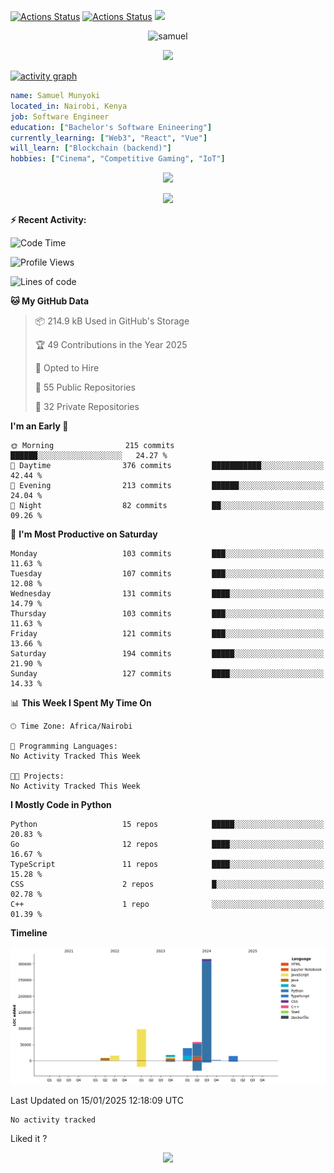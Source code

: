 [![Actions Status](https://github.com/guilyx/guilyx/workflows/wakatime-stats/badge.svg)](https://github.com/samuelmunyoki/samuelmunyoki/actions)
[![Actions Status](https://github.com/guilyx/guilyx/workflows/update-gh-activity/badge.svg)](https://github.com/samuelmunyoki/samuelmunyoki/actions)
![](https://visitor-badge.glitch.me/badge?page_id=samuelmunyoki.samuelmunyoki)

<!-- <p align="center">
<img alt="loficity" width="600px" src="https://github.com/HyunCafe/HyunCafe/raw/main/assests/loficity.gif"</img>
</p> -->

<p align="center">
  <img src="https://socialify.git.ci/samuelmunyoki/samuelmunyoki/image?font=Source%20Code%20Pro&forks=1&issues=1&language=1&name=1&owner=1&pattern=Plus&pulls=1&stargazers=1&theme=Dark" alt="samuel" width="700" height="300" />
</p>



<p align="center">
  <img alig src="https://github-profile-trophy.vercel.app/?username=samuelmunyoki&theme=onedark&column=-1" />
</p>

[![activity graph](https://github-readme-activity-graph.vercel.app/graph?username=samuelmunyoki&theme=github-dark-dimmed&custom_title=Samuel's%20Activity%20Graph&hide_border=true)](https://github.com/ashutosh00710/github-readme-activity-graph)

```yaml
name: Samuel Munyoki
located_in: Nairobi, Kenya
job: Software Engineer 
education: ["Bachelor's Software Enineering"]
currently_learning: ["Web3", "React", "Vue"]
will_learn: ["Blockchain (backend)"]
hobbies: ["Cinema", "Competitive Gaming", "IoT"]
```

<p align="center">
  <img src="https://spotify-github-profile.vercel.app/api/view?uid=11147618695&cover_image=true&theme=novatorem&show_offline=true&background_color=121212&interchange=false&bar_color=53b14f&bar_color_cover=false">
</p>

<p align="center">
  <img src="https://spotify-recently-played-readme.vercel.app/api?user=11147618695&count=5">
</p>


**:zap: Recent Activity:**

<!--START_SECTION:activity-->

<!--END_SECTION:activity-->

<!--START_SECTION:waka-->
![Code Time](http://img.shields.io/badge/Code%20Time-0%20secs-blue)

![Profile Views](http://img.shields.io/badge/Profile%20Views-0-blue)

![Lines of code](https://img.shields.io/badge/From%20Hello%20World%20I%27ve%20Written-564.4%20thousand%20lines%20of%20code-blue)

**🐱 My GitHub Data** 

> 📦 214.9 kB Used in GitHub's Storage 
 > 
> 🏆 49 Contributions in the Year 2025
 > 
> 💼 Opted to Hire
 > 
> 📜 55 Public Repositories 
 > 
> 🔑 32 Private Repositories 
 > 
**I'm an Early 🐤** 

```text
🌞 Morning                215 commits         ██████░░░░░░░░░░░░░░░░░░░   24.27 % 
🌆 Daytime                376 commits         ███████████░░░░░░░░░░░░░░   42.44 % 
🌃 Evening                213 commits         ██████░░░░░░░░░░░░░░░░░░░   24.04 % 
🌙 Night                  82 commits          ██░░░░░░░░░░░░░░░░░░░░░░░   09.26 % 
```
📅 **I'm Most Productive on Saturday** 

```text
Monday                   103 commits         ███░░░░░░░░░░░░░░░░░░░░░░   11.63 % 
Tuesday                  107 commits         ███░░░░░░░░░░░░░░░░░░░░░░   12.08 % 
Wednesday                131 commits         ████░░░░░░░░░░░░░░░░░░░░░   14.79 % 
Thursday                 103 commits         ███░░░░░░░░░░░░░░░░░░░░░░   11.63 % 
Friday                   121 commits         ███░░░░░░░░░░░░░░░░░░░░░░   13.66 % 
Saturday                 194 commits         █████░░░░░░░░░░░░░░░░░░░░   21.90 % 
Sunday                   127 commits         ████░░░░░░░░░░░░░░░░░░░░░   14.33 % 
```


📊 **This Week I Spent My Time On** 

```text
🕑︎ Time Zone: Africa/Nairobi

💬 Programming Languages: 
No Activity Tracked This Week

🐱‍💻 Projects: 
No Activity Tracked This Week
```

**I Mostly Code in Python** 

```text
Python                   15 repos            █████░░░░░░░░░░░░░░░░░░░░   20.83 % 
Go                       12 repos            ████░░░░░░░░░░░░░░░░░░░░░   16.67 % 
TypeScript               11 repos            ████░░░░░░░░░░░░░░░░░░░░░   15.28 % 
CSS                      2 repos             █░░░░░░░░░░░░░░░░░░░░░░░░   02.78 % 
C++                      1 repo              ░░░░░░░░░░░░░░░░░░░░░░░░░   01.39 % 
```



**Timeline**

![Lines of Code chart](https://raw.githubusercontent.com/samuelmunyoki/samuelmunyoki/main/assets/bar_graph.png)


 Last Updated on 15/01/2025 12:18:09 UTC
<!--END_SECTION:waka-->

<!--START_SECTION:waka-simple-->

```text
No activity tracked
```

<!--END_SECTION:waka-simple-->

Liked it ?

<p align="center">
  <img src="https://capsule-render.vercel.app/api?type=waving&color=gradient&height=60&section=footer"/>
</p>
